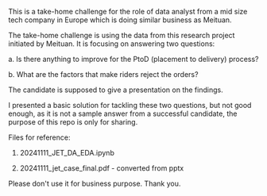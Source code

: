 This is a take-home challenge for the role of data analyst from a mid size tech company in Europe which is doing similar business as Meituan. 

The take-home challenge is using the data from this research project initiated by Meituan. It is focusing on answering two questions:

a. Is there anything to improve for the PtoD (placement to delivery) process?

b. What are the factors that make riders reject the orders?

The candidate is supposed to give a presentation on the findings. 

I presented a basic solution for tackling these two questions, but not good enough, as it is not a sample answer from a successful candidate, the purpose of this repo is only for sharing. 

Files for reference:

1. 20241111_JET_DA_EDA.ipynb

2. 20241111_jet_case_final.pdf - converted from pptx

Please don't use it for business purpose. Thank you. 
